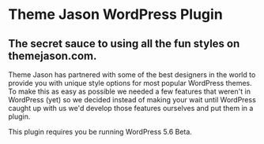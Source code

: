 # Theme Jason WordPress Plugin

## The secret sauce to using all the fun styles on themejason.com.

Theme Jason has partnered with some of the best designers in the world to provide you with unique style options for most popular WordPress themes. To make this as easy as possible we needed a few features that weren't in WordPress (yet) so we decided instead of making your wait until WordPress caught up with us we'd develop those features ourselves and put them in a plugin.

This plugin requires you be running WordPress 5.6 Beta. 